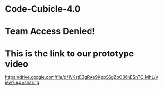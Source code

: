 # Code-Cubicle-4.0

# Team Access Denied!


# This is the link to our prototype video

https://drive.google.com/file/d/1VKstE3gRAe9KppS6gZoO36nESnTC_MhL/view?usp=sharing
